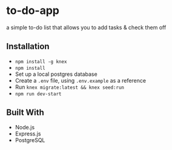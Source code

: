 # to-do-app
a simple to-do list that allows you to add tasks & check them off

## Installation

* `npm install -g knex`
* `npm install`
* Set up a local postgres database
* Create a `.env` file, using `.env.example` as a reference
* Run `knex migrate:latest && knex seed:run`
* `npm run dev-start`

## Built With
* Node.js
* Express.js
* PostgreSQL
